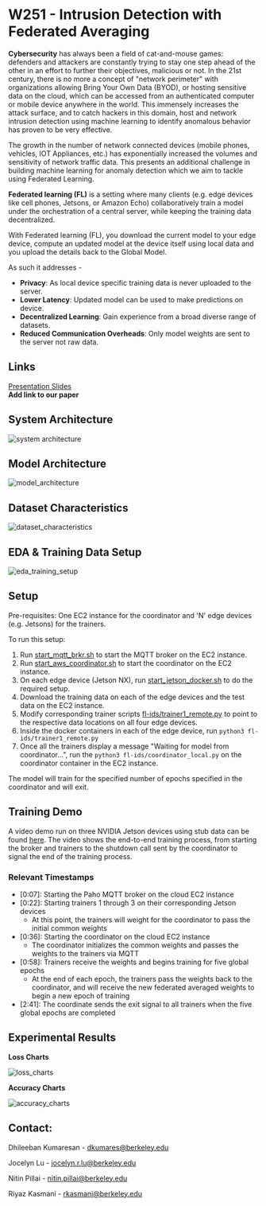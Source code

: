 
# W251 - Intrusion Detection with Federated Averaging

**Cybersecurity** has always been a field of cat-and-mouse games: defenders and attackers are constantly trying to stay one step ahead of the other in an effort to further their objectives, malicious or not. In the 21st century, there is no more a concept of "network perimeter" with organizations allowing Bring Your Own Data (BYOD), or hosting sensitive data on the cloud, which can be accessed from an authenticated computer or mobile device anywhere in the world. This immensely increases the attack surface, and to catch hackers in this domain, host and network intrusion detection using machine learning to identify anomalous behavior has proven to be very effective. 
  
The growth in the number of network connected devices (mobile phones, vehicles, IOT Appliances, etc.) has exponentially increased the volumes and sensitivity of network traffic data. This presents an additional challenge in building machine learning for anomaly detection which we aim to tackle using Federated Learning. 

**Federated learning (FL)** is a setting where many clients (e.g. edge devices like cell phones, Jetsons, or Amazon Echo)  collaboratively train a model under the orchestration of a central server, while keeping the training data decentralized. 

With Federated learning (FL), you download the current model to your edge device, compute an updated model at the device itself using local data and you upload the details back to the Global Model.

As such it addresses -

 - **Privacy**: As local device specific training data is never uploaded to the server. 
 - **Lower Latency**: Updated model can be used to make predictions on device. 
 - **Decentralized Learning**: Gain experience from a broad diverse range of datasets. 
 - **Reduced Communication Overheads**: Only model weights are sent to the server not raw data.

## Links
[Presentation Slides](files/W251-FINAL-IntrusionDetectionUsingFedML.pdf)  
**Add link to our paper**

## System Architecture
![system architecture](files/system_architecture.png)

## Model Architecture
![model_architecture](files/model_architecture.png)

## Dataset Characteristics
![dataset_characteristics](files/dataset_characteristics.png)

## EDA & Training Data Setup
![eda_training_setup](files/eda_training_setup.png)

## Setup
Pre-requisites: One EC2 instance for the coordinator and 'N' edge devices (e.g. Jetsons) for the trainers.

To run this setup:
1. Run [start_mqtt_brkr.sh](fl-ids/start_mqtt_brkr.sh) to start the MQTT broker on the EC2 instance.
2. Run [start_aws_coordinator.sh](fl-ids/start_aws_coordinator.sh) to start the coordinator on the EC2 instance.
3. On each edge device (Jetson NX), run [start_jetson_docker.sh](start_aws_coordinator.sh) to do the required setup.
4. Download the training data on each of the edge devices and the test data on the EC2 instance.
5. Modify corresponding trainer scripts [fl-ids/trainer1_remote.py](fl-ids/trainer1_remote.py) to point to the respective data locations on all four edge devices.
6. Inside the docker containers in each of the edge device, run `python3 fl-ids/trainer1_remote.py`
7. Once all the trainers display a message "Waiting for model from coordinator...", run the `python3 fl-ids/coordinator_local.py` on the coordinator container in the EC2 instance.

The model will train for the specified number of epochs specified in the coordinator and will exit.

## Training Demo

A video demo run on three NVIDIA Jetson devices using stub data can be found [here](files/fl_training_demo.mov). The video shows the end-to-end training process, from starting the broker and trainers to the shutdown call sent by the coordinator to signal the end of the training process. 

### Relevant Timestamps

* [0:07]: Starting the Paho MQTT broker on the cloud EC2 instance
* [0:22]: Starting trainers 1 through 3 on their corresponding Jetson devices
    * At this point, the trainers will weight for the coordinator to pass the initial common weights
* [0:36]: Starting the coordinator on the cloud EC2 instance
    * The coordinator initializes the common weights and passes the weights to the trainers via MQTT
* [0:58]: Trainers receive the weights and begins training for five global epochs
    * At the end of each epoch, the trainers pass the weights back to the coordinator, and will receive the new federated averaged weights to begin a new epoch of training
* [2:41]: The coordinate sends the exit signal to all trainers when the five global epochs are completed


## Experimental Results

**Loss Charts**

![loss_charts](files/loss_charts.png)

**Accuracy Charts**

![accuracy_charts](files/accuracy_charts.png)

## Contact:

Dhileeban Kumaresan - dkumares@berkeley.edu

Jocelyn Lu - jocelyn.r.lu@berkeley.edu

Nitin Pillai - nitin.pillai@berkeley.edu

Riyaz Kasmani - rkasmani@berkeley.edu
